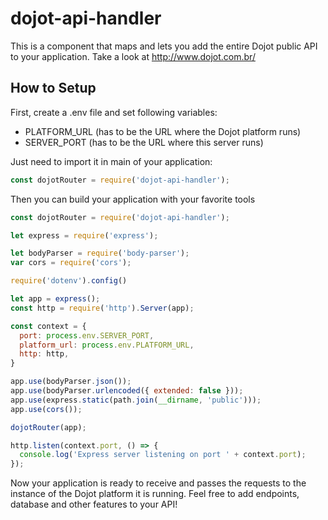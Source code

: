 # dojot-api-handler

This is a component that maps and lets you add the entire Dojot public API to your application. Take a look at http://www.dojot.com.br/

## How to Setup

First, create a .env file and set following variables:
* PLATFORM_URL (has to be the URL where the Dojot platform runs)
* SERVER_PORT (has to be the URL where this server runs)

Just need to import it in main of your application:

```Javascript
const dojotRouter = require('dojot-api-handler');
```


Then you can build your application with your favorite tools

```Javascript
const dojotRouter = require('dojot-api-handler');

let express = require('express');

let bodyParser = require('body-parser');
var cors = require('cors');

require('dotenv').config()

let app = express();
const http = require('http').Server(app);

const context = {
  port: process.env.SERVER_PORT,
  platform_url: process.env.PLATFORM_URL,
  http: http,
}

app.use(bodyParser.json());
app.use(bodyParser.urlencoded({ extended: false }));
app.use(express.static(path.join(__dirname, 'public')));
app.use(cors());

dojotRouter(app);

http.listen(context.port, () => {
  console.log('Express server listening on port ' + context.port);
});

```
Now your application is ready to receive and passes the requests to the instance of the Dojot platform it is running. Feel free to add endpoints, database and other features to your API!
